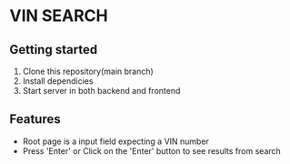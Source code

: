 # VIN SEARCH

## Getting started
1. Clone this repository(main branch)
2. Install dependicies
3. Start server in both backend and frontend



## Features
- Root page is a input field expecting a VIN number
- Press 'Enter' or Click on the 'Enter' button to see results from search
